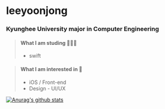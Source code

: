 leeyoonjong
===========

### Kyunghee University major in Computer Engineering

> #### What I am studing 👨🏻‍💻
> * swift

> #### What I am interested in 🤩
> * iOS / Front-end
> * Design - UI/UX

[![Anurag's github stats](https://github-readme-stats.vercel.app/api?username=leeyoonjong)](https://github.com/anuraghazra/github-readme-stats)

